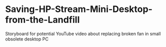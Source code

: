 # Saving-HP-Stream-Mini-Desktop-from-the-Landfill
Storyboard for potential YouTube video about replacing broken fan in small obsolete desktop PC
